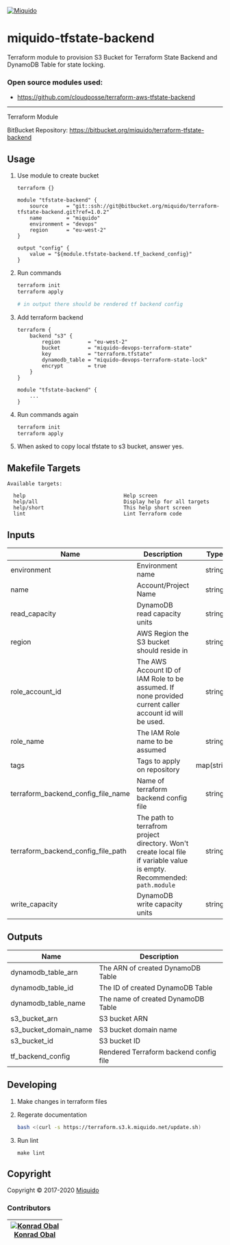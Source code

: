 <!-- This file was automatically generated by the `build-harness`. Make all changes to `README.yaml` and run `make readme` to rebuild this file. -->
[![Miquido][logo]](https://www.miquido.com/)

# miquido-tfstate-backend
Terraform module to provision S3 Bucket for Terraform State Backend and DynamoDB Table for state locking.

### Open source modules used:
* https://github.com/cloudposse/terraform-aws-tfstate-backend
---
Terraform Module

BitBucket Repository: https://bitbucket.org/miquido/terraform-tfstate-backend
## Usage

1. Use module to create bucket

    ```
    terraform {}

    module "tfstate-backend" {
        source      = "git::ssh://git@bitbucket.org/miquido/terraform-tfstate-backend.git?ref=1.0.2"
        name        = "miquido"
        environment = "devops"
        region      = "eu-west-2"
    }

    output "config" {
        value = "${module.tfstate-backend.tf_backend_config}"
    }
    ```

2. Run commands

    ```bash
    terraform init
    terraform apply

    # in output there should be rendered tf backend config
    ```

3. Add terraform backend

    ```
    terraform {
        backend "s3" {
            region         = "eu-west-2"
            bucket         = "miquido-devops-terraform-state"
            key            = "terraform.tfstate"
            dynamodb_table = "miquido-devops-terraform-state-lock"
            encrypt        = true
        }
    }

    module "tfstate-backend" {
        ...
    }
    ```
4. Run commands again

    ```bash
    terraform init
    terraform apply
    ```

5. When asked to copy local tfstate to s3 bucket, answer yes.
## Makefile Targets
```
Available targets:

  help                                Help screen
  help/all                            Display help for all targets
  help/short                          This help short screen
  lint                                Lint Terraform code

```
## Inputs

| Name | Description | Type | Default | Required |
|------|-------------|:----:|:-----:|:-----:|
| environment | Environment name | string | `` | no |
| name | Account/Project Name | string | - | yes |
| read_capacity | DynamoDB read capacity units | string | `1` | no |
| region | AWS Region the S3 bucket should reside in | string | - | yes |
| role_account_id | The AWS Account ID of IAM Role to be assumed. If none provided current caller account id will be used. | string | `` | no |
| role_name | The IAM Role name to be assumed | string | `AdministratorAccess` | no |
| tags | Tags to apply on repository | map(string) | `<map>` | no |
| terraform_backend_config_file_name | Name of terraform backend config file | string | `tfstate-backend.tf` | no |
| terraform_backend_config_file_path | The path to terrafrom project directory. Won't create local file if variable value is empty. Recommended: `path.module` | string | `` | no |
| write_capacity | DynamoDB write capacity units | string | `1` | no |

## Outputs

| Name | Description |
|------|-------------|
| dynamodb_table_arn | The ARN of created DynamoDB Table |
| dynamodb_table_id | The ID of created DynamoDB Table |
| dynamodb_table_name | The name of created DynamoDB Table |
| s3_bucket_arn | S3 bucket ARN |
| s3_bucket_domain_name | S3 bucket domain name |
| s3_bucket_id | S3 bucket ID |
| tf_backend_config | Rendered Terraform backend config file |



## Developing

1. Make changes in terraform files

2. Regerate documentation

    ```bash
    bash <(curl -s https://terraform.s3.k.miquido.net/update.sh)
    ```

3. Run lint

    ```
    make lint
    ```

## Copyright

Copyright © 2017-2020 [Miquido](https://miquido.com)



### Contributors

|  [![Konrad Obal][k911_avatar]][k911_homepage]<br/>[Konrad Obal][k911_homepage] |
|---|

  [k911_homepage]: https://github.com/k911
  [k911_avatar]: https://github.com/k911.png?size=150



  [logo]: https://www.miquido.com/img/logos/logo__miquido.svg
  [website]: https://www.miquido.com/
  [github]: https://github.com/miquido
  [bitbucket]: https://bitbucket.org/miquido
